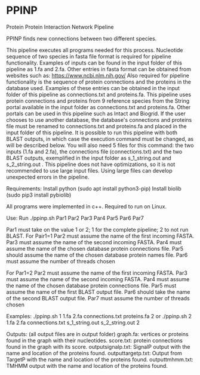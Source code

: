 # PPINP
Protein Protein Interaction Network Pipeline

PPINP finds new connections between two different species.

This pipeline executes all programs needed for this process.
Nucleotide sequence of two species in fasta file format is required for pipeline functionality. Examples of inputs can be found in the input folder of this pipeline as 1.fa and 2.fa.
Other entries in fasta format can be obtained from websites such as: https://www.ncbi.nlm.nih.gov/
Also required for pipeline functionality is the sequence of protein connections and the proteins in the database used. Examples of these entries can be obtained in the input folder of this pipeline as connections.txt and proteins.fa.
This pipeline uses protein connections and proteins from 9 reference species from the String portal available in the input folder as connections.txt and proteins.fa.
Other portals can be used in this pipeline such as Intact and Biogrid. If the user chooses to use another database, the database's connections and proteins file must be renamed to connections.txt and proteins.fa and placed in the input folder of this pipeline.
It is possible to run this pipeline with both BLAST outputs, in which case the execution command must be changed, as will be described below. You will also need 5 files for this command: the two inputs (1.fa and 2.fa), the connections file (connections.txt) and the two BLAST outputs, exemplified in the input folder as s_1_string.out and s_2_string.out .
This pipeline does not have optimizations, so it is not recommended to use large input files. Using large files can develop unexpected errors in the pipeline.


Requirements:
   Install python (sudo apt install python3-pip)
   Install biolib (sudo pip3 install pybiolib)

   All programs were implemented in c++.
   Required to run on Linux.


Use:
   Run ./ppinp.sh Par1 Par2 Par3 Par4 Par5 Par6 Par7

   Par1 must take on the value 1 or 2; 1 for the complete pipeline; 2 to not run BLAST.
   For Pair1=1
      Par2 must assume the name of the first incoming FASTA.
      Par3 must assume the name of the second incoming FASTA.
      Par4 must assume the name of the chosen database protein connections file.
      Par5 should assume the name of the chosen database protein names file.
      Par6 must assume the number of threads chosen

   For Par1=2
      Par2 must assume the name of the first incoming FASTA.
      Par3 must assume the name of the second incoming FASTA.
      Par4 must assume the name of the chosen database protein connections file.
      Par5 must assume the name of the first BLAST output file.
      Par6 should take the name of the second BLAST output file.
      Par7 must assume the number of threads chosen


Examples:
   ./ppinp.sh 1 1.fa 2.fa connections.txt proteins.fa 2
      or
   ./ppinp.sh 2 1.fa 2.fa connections.txt s_1_string.out s_2_string.out 2


Outputs: (all output files are in output folder)
   graph.fa: vertices or proteins found in the graph with their nucleotides.
   score.txt: protein connections found in the graph with its score.
   outputsignalp.txt: SignalP output with the name and location of the proteins found.
   outputtargetp.txt: Output from TargetP with the name and location of the proteins found.
   outputtmhmm.txt: TMHMM output with the name and location of the proteins found.

